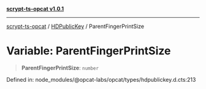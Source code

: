 [**scrypt-ts-opcat v1.0.1**](../../../README.md)

***

[scrypt-ts-opcat](../../../README.md) / [HDPublicKey](../README.md) / ParentFingerPrintSize

# Variable: ParentFingerPrintSize

> **ParentFingerPrintSize**: `number`

Defined in: node\_modules/@opcat-labs/opcat/types/hdpublickey.d.cts:213
